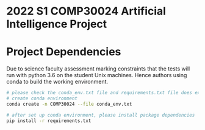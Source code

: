 # 2022 S1 COMP30024 Artificial Intelligence Project

# Project Dependencies

Due to science faculty assessment marking constraints that the tests will run with python 3.6 on the student Unix machines. Hence authors using conda to build the working environment.

```bash
# please check the conda_env.txt file and requirements.txt file does exist
# create conda environment
conda create -n COMP30024 --file conda_env.txt

# after set up conda environment, please install package dependencies
pip install -r requirements.txt
```
